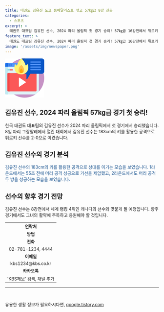 ```yaml
---
title: 태권도 김유진 도쿄 동메달리스트 꺾고 57㎏급 8강 진출
categories:
  - 스포츠
excerpt: >
  태권도 대표팀 김유진 선수, 2024 파리 올림픽 첫 경기 승리! 57㎏급 16강전에서 튀르키 선수 이겼다. 183㎝ 큰 신장과 뛰어난 기술로 승리. 8강 상대는 세계 랭킹 4위 캐나다 선수.
feature_text: >
  태권도 대표팀 김유진 선수, 2024 파리 올림픽 첫 경기 승리! 57㎏급 16강전에서 튀르키 선수 이겼다. 183㎝ 큰 신장과 뛰어난 기술로 승리. 8강 상대는 세계 랭킹 4위 캐나다 선수.
image: '/assets/img/newspaper.png'
---
```


<p><img src="/assets/img/news.png" alt="rentncar 속보" /></p>

<h2 data-ke-size="size26">김유진 선수, 2024 파리 올림픽 57kg급 경기 첫 승리!</h2>

<p data-ke-size="size16">한국 태권도 대표팀의 김유진 선수가 2024 파리 올림픽에서 첫 경기에서 승리했습니다. 8일 파리 그랑팔레에서 열린 대회에서 김유진 선수는 183cm의 키를 활용한 공격으로 튀르키 선수를 2-0으로 이겼습니다.</p>

<h2 data-ke-size="size26">김유진 선수의 경기 분석</h2>

<p data-ke-size="size16"><span style="color: #1a5490;">김유진 선수의 183cm의 키를 활용한 공격으로 상대를 이기는 모습을 보였습니다. 1라운드에서는 55초 전에 머리 공격 성공으로 기선을 제압했고, 2라운드에서도 머리 공격 두 방을 성공하는 모습을 보였습니다.</span></p>

<h2 data-ke-size="size26">선수의 향후 경기 전망</h2>

<p data-ke-size="size16">김유진 선수는 8강전에서 세계 랭킹 4위인 캐나다의 선수와 맞붙게 될 예정입니다. 향후 경기에서도 그녀의 활약에 주목하고 응원해야 할 것입니다.</p>

<table>
  <tr>
    <td style="text-align: center; height: 17px;"><b>연락처</b></td>
  </tr>
  <tr>
    <td style="text-align: center; height: 17px;"><b>방법</b></td>
  </tr>
  <tr>
    <td style="text-align: center; height: 17px;"><b>전화</b></td>
  </tr>
  <tr>
    <td style="text-align: center; height: 17px;">02-781-1234, 4444</td>
  </tr>
  <tr>
    <td style="text-align: center; height: 17px;"><b>이메일</b></td>
  </tr>
  <tr>
    <td style="text-align: center; height: 17px;">kbs1234@kbs.co.kr</td>
  </tr>
  <tr>
    <td style="text-align: center; height: 17px;"><b>카카오톡</b></td>
  </tr>
  <tr>
    <td style="text-align: center; height: 17px;">'KBS제보' 검색, 채널 추가</td>
  </tr>
</table>

<hr>

<p data-ke-size="size16">&nbsp;</p>
유용한 생활 정보가 필요하시다면, <a href="https://qoogle.tistory.com" rel="dofollow">qoogle.tistory.com</a>


